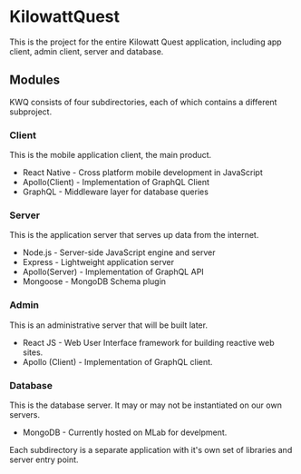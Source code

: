 # KilowattQuest
This is the project for the entire Kilowatt Quest application, including app client, admin client,
server and database.

## Modules
KWQ consists of four subdirectories, each of which contains a different subproject.  

### Client
This is the mobile application client, the main product.
- React Native - Cross platform mobile development in JavaScript
- Apollo(Client) - Implementation of GraphQL Client
- GraphQL - Middleware layer for database queries
### Server
This is the application server that serves up data from the internet.
- Node.js - Server-side JavaScript engine and server
- Express - Lightweight application server
- Apollo(Server) - Implementation of GraphQL API
- Mongoose - MongoDB Schema plugin
### Admin
This is an administrative server that will be built later.
- React JS - Web User Interface framework for building reactive web sites.
- Apollo (Client) - Implementation of GraphQL client.
### Database
This is the database server. It may or may not be instantiated on our own servers.
- MongoDB - Currently hosted on MLab for develpment.


Each subdirectory is a separate application with it's own set of libraries and server entry point.   

